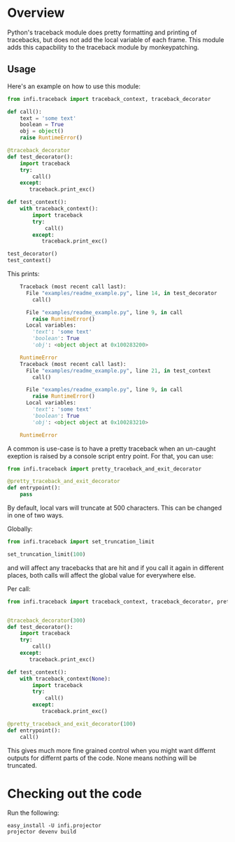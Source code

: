 Overview
========
Python's traceback module does pretty formatting and printing of tracebacks, but does not add the local variable of each frame.
This module adds this capacbility to the traceback module by monkeypatching.

Usage
-----

Here's an example on how to use this module:

```python
from infi.traceback import traceback_context, traceback_decorator

def call():
    text = 'some text'
    boolean = True
    obj = object()
    raise RuntimeError()

@traceback_decorator
def test_decorator():
    import traceback
    try:
        call()
    except:
       traceback.print_exc()

def test_context():
    with traceback_context():
        import traceback
        try:
            call()
        except:
           traceback.print_exc()

test_decorator()
test_context()
```

This prints:
```python
    Traceback (most recent call last):
      File "examples/readme_example.py", line 14, in test_decorator
        call()

      File "examples/readme_example.py", line 9, in call
        raise RuntimeError()
      Local variables:
        'text': 'some text'
        'boolean': True
        'obj': <object object at 0x100283200>

    RuntimeError
    Traceback (most recent call last):
      File "examples/readme_example.py", line 21, in test_context
        call()

      File "examples/readme_example.py", line 9, in call
        raise RuntimeError()
      Local variables:
        'text': 'some text'
        'boolean': True
        'obj': <object object at 0x100283210>

    RuntimeError
```

A common is use-case is to have a pretty traceback when an un-caught exeption is raised by a console script entry point. For that, you can use:

```python
from infi.traceback import pretty_traceback_and_exit_decorator

@pretty_traceback_and_exit_decorator
def entrypoint():
    pass
```

By default, local vars will truncate at 500 characters.  This can be changed in one of two ways.

Globally:

```python
from infi.traceback import set_truncation_limit

set_truncation_limit(100)
```

and will affect any tracebacks that are hit and if you call it again in different places, both calls will affect the global value for everywhere else.

Per call:

```python
from infi.traceback import traceback_context, traceback_decorator, pretty_traceback_and_exit_decorator


@traceback_decorator(300)
def test_decorator():
    import traceback
    try:
        call()
    except:
       traceback.print_exc()

def test_context():
    with traceback_context(None):
        import traceback
        try:
            call()
        except:
           traceback.print_exc()

@pretty_traceback_and_exit_decorator(100)
def entrypoint():
    call()
```

This gives much more fine grained control when you might want differnt outputs for differnt parts of the code.  None means nothing will be truncated.

Checking out the code
=====================

Run the following:

    easy_install -U infi.projector
    projector devenv build
